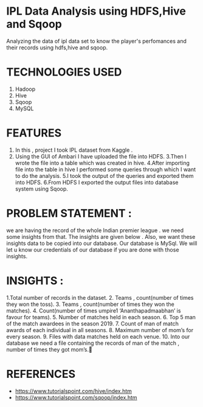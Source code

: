 # IPL Data Analysis using HDFS,Hive and Sqoop

Analyzing the data of ipl data set to know the player's perfomances and their records using hdfs,hive and sqoop. 

# TECHNOLOGIES USED

1. Hadoop
2. Hive
3. Sqoop
4. MySQL

# FEATURES

1. In this , project I took IPL dataset from Kaggle .
2. Using the GUI of Ambari I have uploaded the file into HDFS.
3.Then I wrote the file into a table which was created in hive.
4.After importing file into the table in hive I performed some queries through which I want to do the analysis.
5.I took the output of the queries and exported them into HDFS.
6.From HDFS I exported the output files into database system using Sqoop.
# PROBLEM STATEMENT : 
we are having the record of the whole Indian premier league . we need some insights from that. The insights are given below . Also, we want these insights data to be copied into our database. Our database is MySql. We will let u know our credentials  of our database if you are done with those insights.

# INSIGHTS : 
1.Total number of records in the dataset.
2. Teams ,  count(number of times they won the toss).
3. Teams ,  count(number of times they won the matches).
4. Count(number of times  umpire1 ‘Ananthapadmaabhan’  is favour for teams).
5. Number of matches held in each season.
6. Top 5 man of the match awardees in the season 2019.
7. Count of man of match awards of each individual in all seasons.
8. Maximum number of mom’s for every season.
9. Files with  data matches held on each venue.
10. Into our database we need a file containing the records of man of the match , number of times they got mom’s.


# REFERENCES
* https://www.tutorialspoint.com/hive/index.htm
* https://www.tutorialspoint.com/sqoop/index.htm
